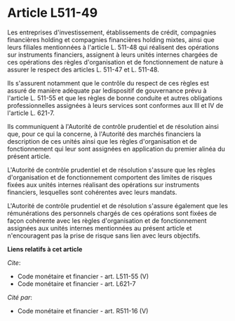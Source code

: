# Article L511-49

Les entreprises d'investissement, établissements de crédit, compagnies financières holding et compagnies financières holding
mixtes, ainsi que leurs filiales mentionnées à l'article L. 511-48 qui réalisent des opérations sur instruments financiers,
assignent à leurs unités internes chargées de ces opérations des règles d'organisation et de fonctionnement de nature à
assurer le respect des articles L. 511-47 et L. 511-48.

Ils s'assurent notamment que le contrôle du respect de ces règles est assuré de manière adéquate par ledispositif de
gouvernance prévu à l'article L. 511-55 et que les règles de bonne conduite et autres obligations professionnelles assignées
à leurs services sont conformes aux III et IV de l'article L. 621-7.

Ils communiquent à l'Autorité de contrôle prudentiel et de résolution ainsi que, pour ce qui la concerne, à l'Autorité des
marchés financiers la description de ces unités ainsi que les règles d'organisation et de fonctionnement qui leur sont
assignées en application du premier alinéa du présent article.

L'Autorité de contrôle prudentiel et de résolution s'assure que les règles d'organisation et de fonctionnement comportent des
limites de risques fixées aux unités internes réalisant des opérations sur instruments financiers, lesquelles sont cohérentes
avec leurs mandats.

L'Autorité de contrôle prudentiel et de résolution s'assure également que les rémunérations des personnels chargés de ces
opérations sont fixées de façon cohérente avec les règles d'organisation et de fonctionnement assignées aux unités internes
mentionnées au présent article et n'encouragent pas la prise de risque sans lien avec leurs objectifs.

**Liens relatifs à cet article**

_Cite_:

  - Code monétaire et financier - art. L511-55 (V)
  - Code monétaire et financier - art. L621-7

_Cité par_:

  - Code monétaire et financier - art. R511-16 (V)
